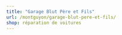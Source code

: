 ```yaml
---
title: "Garage Blut Père et Fils"
url: /montguyon/garage-blut-pere-et-fils/
shop: réparation de voitures
---
```


